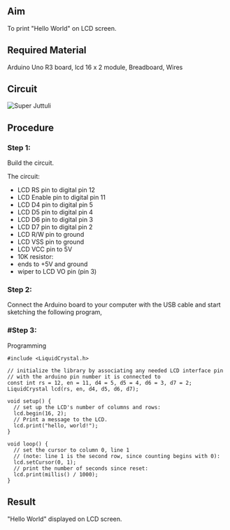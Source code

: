 ## Aim
To print "Hello World" on LCD screen.
## Required Material
Arduino Uno R3 board, lcd 16 x 2 module, Breadboard, Wires
## Circuit
![Super Juttuli](https://user-images.githubusercontent.com/109128832/180261288-afa90db0-c0a5-41ea-9ef9-d1fbd57991a6.png)

## Procedure
### Step 1:
Build the circuit.

 The circuit:
 * LCD RS pin to digital pin 12
 * LCD Enable pin to digital pin 11
 * LCD D4 pin to digital pin 5
 * LCD D5 pin to digital pin 4
 * LCD D6 pin to digital pin 3
 * LCD D7 pin to digital pin 2
 * LCD R/W pin to ground
 * LCD VSS pin to ground
 * LCD VCC pin to 5V
 * 10K resistor:
 * ends to +5V and ground
 * wiper to LCD VO pin (pin 3)
### Step 2:
 
Connect the Arduino board to your computer with the USB cable and start sketching the following program, 
 
### #Step 3:
Programming
~~~
#include <LiquidCrystal.h>

// initialize the library by associating any needed LCD interface pin
// with the arduino pin number it is connected to
const int rs = 12, en = 11, d4 = 5, d5 = 4, d6 = 3, d7 = 2;
LiquidCrystal lcd(rs, en, d4, d5, d6, d7);

void setup() {
  // set up the LCD's number of columns and rows:
  lcd.begin(16, 2);
  // Print a message to the LCD.
  lcd.print("hello, world!");
}

void loop() {
  // set the cursor to column 0, line 1
  // (note: line 1 is the second row, since counting begins with 0):
  lcd.setCursor(0, 1);
  // print the number of seconds since reset:
  lcd.print(millis() / 1000);
}
~~~
## Result
"Hello World" displayed on LCD screen.

